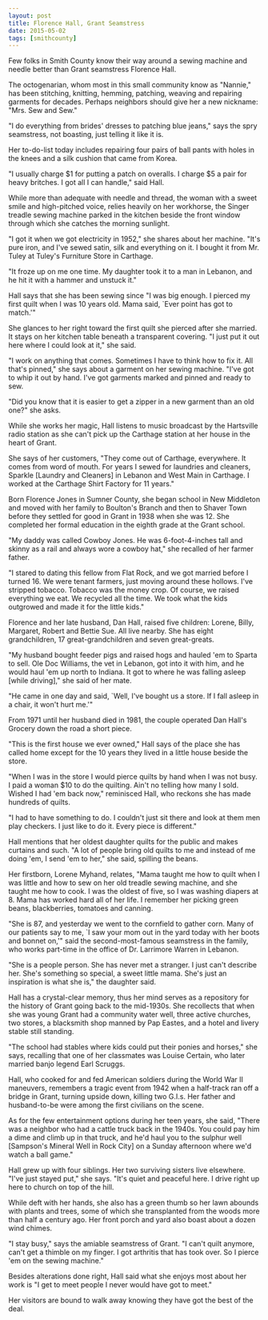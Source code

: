 ```yaml
---
layout: post
title: Florence Hall, Grant Seamstress
date: 2015-05-02
tags: [smithcounty]
---
```


Few folks in Smith County know their way around a sewing machine and needle better than Grant seamstress Florence Hall. 

The octogenarian, whom most in this small community know as "Nannie," has been stitching, knitting, hemming, patching, weaving and repairing garments for decades. Perhaps neighbors should give her a new nickname: "Mrs. Sew and Sew."

"I do everything from brides' dresses to patching blue jeans," says the spry seamstress, not boasting, just telling it like it is.

Her to-do-list today includes repairing four pairs of ball pants with holes in the knees and a silk cushion that came from Korea.

"I usually charge $1 for putting a patch on overalls. I charge $5 a pair for heavy britches. I got all I can handle," said Hall.    

While more than adequate with needle and thread, the woman with a sweet smile and high-pitched voice, relies heavily on her workhorse, the Singer treadle sewing machine parked in the kitchen beside the front window through which she catches the morning sunlight.

"I got it when we got electricity in 1952," she shares about her machine. "It's pure iron, and I've sewed satin, silk and everything on it. I bought it from Mr. Tuley at Tuley's Furniture Store in Carthage. 

"It froze up on me one time. My daughter took it to a man in Lebanon, and he hit it with a hammer and unstuck it."  

Hall says that she has been sewing since "I was big enough. I pierced my first quilt when I was 10 years old. Mama said, `Ever point has got to match.'" 

She glances to her right toward the first quilt she pierced after she married. It stays on her kitchen table beneath a transparent covering. "I just put it out here where I could look at it," she said.

"I work on anything that comes. Sometimes I have to think how to fix it. All that's pinned," she says about a garment on her sewing machine. "I've got to whip it out by hand. I've got garments marked and pinned and ready to sew.

"Did you know that it is easier to get a zipper in a new garment than an old one?" she asks.

While she works her magic, Hall listens to music broadcast by the Hartsville radio station as she can't pick up the Carthage station at her house in the heart of Grant.

She says of her customers, "They come out of Carthage, everywhere. It comes from word of mouth. For years I sewed for laundries and cleaners, Sparkle [Laundry and Cleaners] in Lebanon and West Main in Carthage. I worked at the Carthage Shirt Factory for 11 years."

Born Florence Jones in Sumner County, she began school in New Middleton and moved with her family to Boulton's Branch and then to Shaver Town before they settled for good in Grant in 1938 when she was 12. She completed her formal education in the eighth grade at the Grant school. 

"My daddy was called Cowboy Jones. He was 6-foot-4-inches tall and skinny as a rail and always wore a cowboy hat," she recalled of her farmer father.

"I stared to dating this fellow from Flat Rock, and we got married before I turned 16. We were tenant farmers, just moving around these hollows. I've stripped tobacco. Tobacco was the money crop. Of course, we raised everything we eat. We recycled all the time. We took what the kids outgrowed and made it for the little kids."

Florence and her late husband, Dan Hall, raised five children: Lorene, Billy, Margaret, Robert and Bettie Sue. All live nearby. She has eight grandchildren, 17 great-grandchildren and seven great-greats.

"My husband bought feeder pigs and raised hogs and hauled 'em to Sparta to sell. Ole Doc Williams, the vet in Lebanon, got into it with him, and he would haul 'em up north to Indiana. It got to where he was falling asleep [while driving]," she said of her mate.

"He came in one day and said, `Well, I've bought us a store. If I fall asleep in a chair, it won't hurt me.'"

From 1971 until her husband died in 1981, the couple operated Dan Hall's Grocery down the road a short piece.

"This is the first house we ever owned," Hall says of the place she has called home except for the 10 years they lived in a little house beside the store.

"When I was in the store I would pierce quilts by hand when I was not busy. I paid a woman $10 to do the quilting. Ain't no telling how many I sold. Wished I had 'em back now," reminisced Hall, who reckons she has made hundreds of quilts.

"I had to have something to do. I couldn't just sit there and look at them men play checkers.
I just like to do it. Every piece is different."

Hall mentions that her oldest daughter quilts for the public and makes curtains and such. "A lot of people bring old quilts to me and instead of me doing 'em, I send 'em to her," she said, spilling the beans.

Her firstborn, Lorene Myhand, relates, "Mama taught me how to quilt when I was little and how to sew on her old treadle sewing machine, and she taught me how to cook. I was the oldest of five, so I was washing diapers at 8. Mama has worked hard all of her life. I remember her picking green beans, blackberries, tomatoes and canning.

"She is 87, and yesterday we went to the cornfield to gather corn. Many of our patients say to me, `I saw your mom out in the yard today with her boots and bonnet on,'" said the second-most-famous seamstress in the family, who works part-time in the office of Dr. Larrimore Warren in Lebanon.

"She is a people person. She has never met a stranger. I just can't describe her. She's something so special, a sweet little mama. She's just an inspiration is what she is," the daughter said. 

Hall has a crystal-clear memory, thus her mind serves as a repository for the history of Grant going back to the mid-1930s. She recollects that when she was young Grant had a community water well, three active churches, two stores, a blacksmith shop manned by Pap Eastes, and a hotel and livery stable still standing. 

"The school had stables where kids could put their ponies and horses," she says, recalling that one of her classmates was Louise Certain, who later married banjo legend Earl Scruggs.

Hall, who cooked for and fed American soldiers during the World War II maneuvers, remembers a tragic event from 1942 when a half-track ran off a bridge in Grant, turning upside down, killing two G.I.s. Her father and husband-to-be were among the first civilians on the scene.

As for the few entertainment options during her teen years, she said, "There was a neighbor who had a cattle truck back in the 1940s. You could pay him a dime and climb up in that truck, and he'd haul you to the sulphur well [Sampson's Mineral Well in Rock City] on a Sunday afternoon where we'd watch a ball game."

Hall grew up with four siblings. Her two surviving sisters live elsewhere. "I've just stayed put," she says. "It's quiet and peaceful here. I drive right up here to church on top of the hill. 

While deft with her hands, she also has a green thumb so her lawn abounds with plants and trees, some of which she transplanted from the woods more than half a century ago. Her front porch and yard also boast about a dozen wind chimes.

"I stay busy," says the amiable seamstress of Grant. "I can't quilt anymore, can't get a thimble on my finger. I got arthritis that has took over. So I pierce 'em on the sewing machine."

Besides alterations done right, Hall said what she enjoys most about her work is "I get to meet people I never would have got to meet."

Her visitors are bound to walk away knowing they have got the best of the deal.





